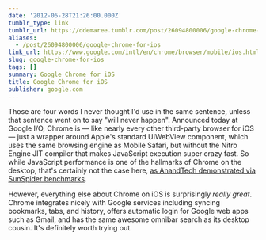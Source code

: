 ```yaml
---
date: '2012-06-28T21:26:00.000Z'
tumblr_type: link
tumblr_url: https://ddemaree.tumblr.com/post/26094800006/google-chrome-for-ios
aliases:
  - /post/26094800006/google-chrome-for-ios
link_url: https://www.google.com/intl/en/chrome/browser/mobile/ios.html
slug: google-chrome-for-ios
tags: []
summary: Google Chrome for iOS
title: Google Chrome for iOS
publisher: google.com
---
```


Those are four words I never thought I'd use in the same sentence, unless that sentence went on to say "will never happen". Announced today at Google I/O, Chrome is — like nearly every other third-party browser for iOS — just a wrapper around Apple's standard UIWebView component, which uses the same browsing engine as Mobile Safari, but without the Nitro Engine JIT compiler that makes JavaScript execution super crazy fast. So while JavaScript performance is one of the hallmarks of Chrome on the desktop, that's certainly not the case here, [as AnandTech demonstrated via SunSpider benchmarks][anand].

However, everything else about Chrome on iOS is surprisingly _really great_. Chrome integrates nicely with Google services including syncing bookmarks, tabs, and history, offers automatic login for Google web apps such as Gmail, and has the same awesome omnibar search as its desktop cousin. It's definitely worth trying out.

[anand]:http://www.anandtech.com/show/6060/some-impressions-and-benchmarks-from-chrome-on-ios